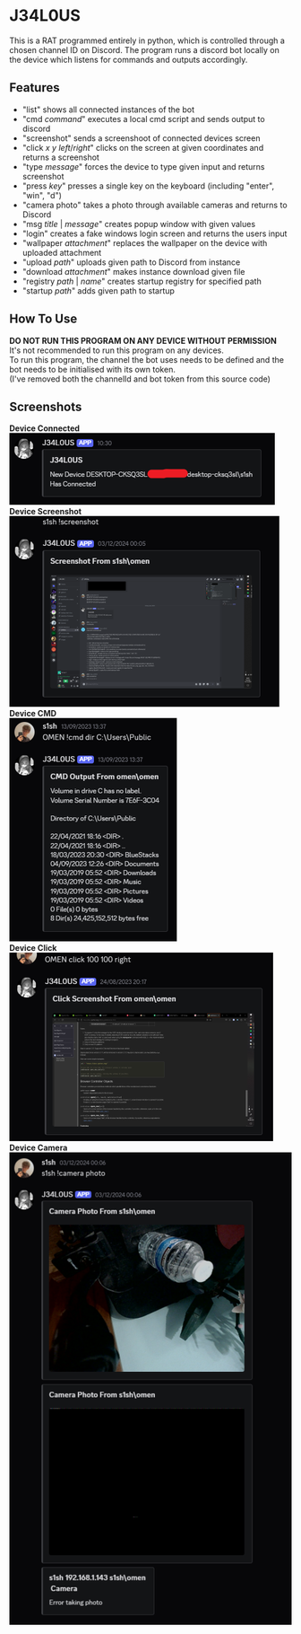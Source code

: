 # J34L0US

This is a RAT programmed entirely in python, which is controlled through a chosen channel ID on Discord. The program runs a discord bot locally on the device which listens for commands and outputs accordingly.

## Features
- "list" shows all connected instances of the bot
- "cmd $command$" executes a local cmd script and sends output to discord
- "screenshot" sends a screenshoot of connected devices screen
- "click $x$ $y$ $left/right$" clicks on the screen at given coordinates and returns a screenshot
- "type $message$" forces the device to type given input and returns screenshot
- "press $key$" presses a single key on the keyboard (including "enter", "win", "d")
- "camera photo" takes a photo through available cameras and returns to Discord
- "msg $title$ | $message$" creates popup window with given values
- "login" creates a fake windows login screen and returns the users input
- "wallpaper $attachment$" replaces the wallpaper on the device with uploaded attachment
- "upload $path$" uploads given path to Discord from instance
- "download $attachment$" makes instance download given file
- "registry $path$ | $name$" creates startup registry for specified path
- "startup $path$" adds given path to startup

## How To Use
**DO NOT RUN THIS PROGRAM ON ANY DEVICE WITHOUT PERMISSION**<br>
It's not recommended to run this program on any devices.<br>
To run this program, the channel the bot uses needs to be defined and the bot needs to be initialised with its own token.<br>
(I've removed both the channelId and bot token from this source code)<br>

## Screenshots
**Device Connected**<br>
![Screenshot](Images/connected.png)<br>
**Device Screenshot**<br>
![Screenshot](Images/screenshot.png)<br>
**Device CMD**<br>
![Screenshot](Images/cmd.png)<br>
**Device Click**<br>
![Screenshot](Images/click.png)<br>
**Device Camera**<br>
![Screenshot](Images/camera.png)<br>
